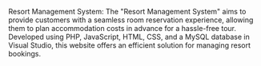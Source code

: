 Resort Management System:
The "Resort Management System" aims to provide customers with a seamless room reservation experience, allowing them to plan accommodation costs in advance for a hassle-free tour. Developed using PHP, JavaScript, HTML, CSS, and a MySQL database in Visual Studio, this website offers an efficient solution for managing resort bookings.
